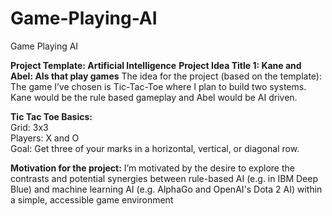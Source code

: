 # Game-Playing-AI
Game Playing AI

**Project Template: Artificial Intelligence**
**Project Idea Title 1: Kane and Abel: AIs that play games**
The idea for the project (based on the template): The game I’ve chosen is Tic-Tac-Toe where I plan to build two systems. Kane would be the rule based gameplay and Abel would be AI driven. <br>

**Tic Tac Toe Basics:** <br>
Grid: 3x3 <br>
Players: X and O <br>
Goal: Get three of your marks in a horizontal, vertical, or diagonal row. <br>

**Motivation for the project:** I’m motivated by the desire to explore the contrasts and potential synergies between rule-based AI (e.g. in IBM Deep Blue) and machine learning AI (e.g. AlphaGo and OpenAI's Dota 2 AI) within a simple, accessible game environment

